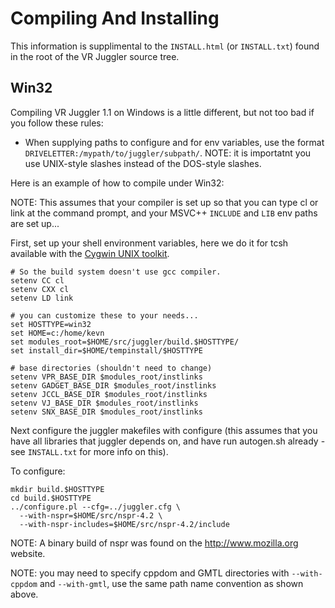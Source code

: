 # Compiling And Installing #

This information is supplimental to the `INSTALL.html` (or `INSTALL.txt`) found in the root of the VR Juggler source tree.

## Win32 ##

Compiling VR Juggler 1.1 on Windows is a little different, but not too bad if you follow these rules:

  * When supplying paths to configure and for env variables, use the format `DRIVELETTER:/mypath/to/juggler/subpath/`.  NOTE: it is importatnt you use UNIX-style slashes instead of the DOS-style slashes.

Here is an example of how to compile under Win32:

NOTE: This assumes that your compiler is set up so that you can type cl or link at the command prompt, and your MSVC++ `INCLUDE` and `LIB` env paths are set up...

First, set up your shell environment variables, here we do it for tcsh available with the [Cygwin UNIX toolkit](http://www.cygwin.com/).

```
# So the build system doesn't use gcc compiler.
setenv CC cl
setenv CXX cl
setenv LD link

# you can customize these to your needs...
set HOSTTYPE=win32
set HOME=c:/home/kevn
set modules_root=$HOME/src/juggler/build.$HOSTTYPE/
set install_dir=$HOME/tempinstall/$HOSTTYPE

# base directories (shouldn't need to change)
setenv VPR_BASE_DIR $modules_root/instlinks
setenv GADGET_BASE_DIR $modules_root/instlinks
setenv JCCL_BASE_DIR $modules_root/instlinks
setenv VJ_BASE_DIR $modules_root/instlinks
setenv SNX_BASE_DIR $modules_root/instlinks
```

Next configure the juggler makefiles with configure (this assumes that you have all libraries that juggler depends on, and have run autogen.sh already - see `INSTALL.txt` for more info on this).

To configure:

```
mkdir build.$HOSTTYPE
cd build.$HOSTTYPE
../configure.pl --cfg=../juggler.cfg \
  --with-nspr=$HOME/src/nspr-4.2 \
  --with-nspr-includes=$HOME/src/nspr-4.2/include
```

NOTE: A binary build of nspr was found on the http://www.mozilla.org website.

NOTE: you may need to specify cppdom and GMTL directories with `--with-cppdom` and `--with-gmtl`, use the same path name convention as shown above.